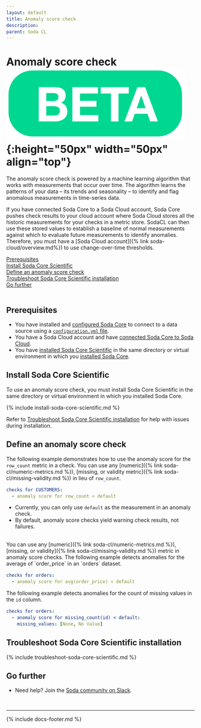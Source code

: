 ```yaml
---
layout: default
title: Anomaly score check
description: 
parent: Soda CL 
---
```


# Anomaly score check ![beta](/assets/images/beta.png){:height="50px" width="50px" align="top"}

The anomaly score check is powered by a machine learning algorithm that works with measurements that occur over time. The algorithm learns the patterns of your data – its trends and seasonality – to identify and flag anomalous measurements in time-series data. 

If you have connected Soda Core to a Soda Cloud account, Soda Core pushes check results to your cloud account where Soda Cloud stores all the historic measurements for your checks in a metric store. SodaCL can then use these stored values to establish a baseline of normal measurements against which to evaluate future measurements to identify anomalies. Therefore, you must have a [Soda Cloud account]({% link soda-cloud/overview.md%}) to use change-over-time thresholds.

[Prerequisites](#prerequisites)<br />
[Install Soda Core Scientific](#install-soda-core-scientific)<br />
[Define an anomaly score check](#define-an-anomaly-score-check) <br />
[Troubleshoot Soda Core Scientific installation](#troubleshoot-soda-core-scientific-installation)<br />
[Go further](#go-further) <br />
<br />


## Prerequisites
* You have installed and <a href="https://docs.soda.io/soda-core/configure.html" target="_blank">configured Soda Core</a> to connect to a data source using a <a href="https://docs.soda.io/soda-core/first-scan.html#the-configuration-yaml-file" target="_blank">`configuration.yml` file</a>. 
* You have a Soda Cloud account and have <a href="https://docs.soda.io/soda-core/configure.html#connect-soda-core-to-soda-cloud" target="_blank">connected Soda Core to Soda Cloud</a>. 
* You have [installed Soda Core Scientific](#install-soda-core-scientific) in the same directory or virtual environment in which you <a href="https://docs.soda.io/soda-core/get-started.html#requirements" target="_blank">installed Soda Core</a>.


## Install Soda Core Scientific

To use an anomaly score check, you must install Soda Core Scientific in the same directory or virtual environment in which you installed Soda Core.

{% include install-soda-core-scientific.md %}

Refer to [Troubleshoot Soda Core Scientific installation](#troubleshoot-soda-core-scientific-installation) for help with issues during installation.


## Define an anomaly score check

The following example demonstrates how to use the anomaly score for the `row_count` metric in a check. You can use any [numeric]({% link soda-cl/numeric-metrics.md %}), [missing, or validity metric]({% link soda-cl/missing-validity.md %}) in lieu of `row_count`. 

```yaml
checks for CUSTOMERS:
  - anomaly score for row_count < default
```

* Currently, you can only use `default` as the measurement in an anomaly check. 
* By default, anomaly score checks yield warning check results, not failures.

<br />
You can use any [numeric]({% link soda-cl/numeric-metrics.md %}), [missing, or validity]({% link soda-cl/missing-validity.md %}) metric in anomaly score checks.  The following example detects anomalies for the average of `order_price` in an `orders` dataset.

```yaml
checks for orders:
  - anomaly score for avg(order_price) < default
```

The following example detects anomalies for the count of missing values in the `id` column. 

```yaml
checks for orders:
  - anomaly score for missing_count(id) < default:
    missing_values: [None, No Value]
```

## Troubleshoot Soda Core Scientific installation

{% include troubleshoot-soda-core-scientific.md %}


## Go further

* Need help? Join the <a href="http://community.soda.io/slack" target="_blank"> Soda community on Slack</a>.
<br />

---
{% include docs-footer.md %}
